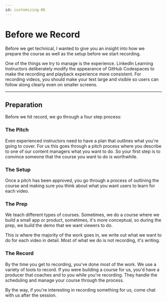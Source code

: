```yaml
---
id: customizing-06
---
```

# Before we Record

Before we get technical, I wanted to give you an insight into how we prepare the course as well as the setup before we start recording. 

One of the things we try to manage is the experience. LinkedIn Learning Instructors deliberately modify the appearance of GitHub Codespaces to make the recording and playback experience more consistent. For recording videos, you should make your text large and visible so users can follow along clearly even on smaller screens.

---

## Preparation

Before we hit record, we go through a four step process:

### The Pitch

Even experienced instructors need to have a plan that outlines what you're going to cover. For us this goes through a pitch process where you describe to one of our content managers what you want to do. So your first step is to convince someone that the course you want to do is worthwhile.

### The Setup

Once a pitch has been approved, you go through a process of outlining the course and making sure you think about what you want users to learn for each video.

### The Prep

We teach different types of courses. Sometimes, we do a course where we build a small app or product, sometimes, it's more conceptual, so during the prep, we build the demo that we want viewers to do.

This is where the majority of the work goes in, we write out what we want to do for each video in detail. Most of what we do is not recording, it's writing.

### The Record

By the time you get to recording, you've done most of the work. We use a variety of tools to record. If you were building a course for us, you'd have a producer that coaches and to you while you're recording. They handle the scheduling and manage your course through the process.

By the way, if you're interesting in recording something for us, come chat with us after the session. 